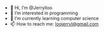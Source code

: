 - 👋 Hi, I’m @Jerrylloo
- 👀 I’m interested in programming
- 🌱 I’m currently learning computer science
- 📫 How to reach me: loojerryl@gmail.com

<!---
Jerrylloo/Jerrylloo is a ✨ special ✨ repository because its `README.md` (this file) appears on your GitHub profile.
You can click the Preview link to take a look at your changes.
--->
